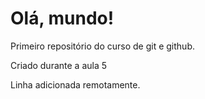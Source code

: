 # Olá, mundo!
Primeiro repositório do curso de git e github.

Criado durante a aula 5

Linha adicionada remotamente.

